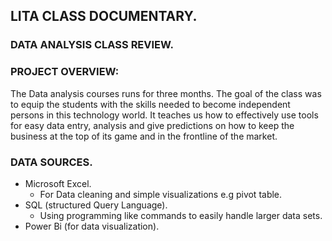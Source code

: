 ## LITA CLASS DOCUMENTARY.
### DATA ANALYSIS CLASS REVIEW.

### PROJECT OVERVIEW:
The Data analysis courses runs for three months. The goal of the class was to equip the students with the skills needed to become independent persons in this technology world. It teaches us how to effectively use tools for easy data entry, analysis and give predictions on how to keep the business at the top of its game and in the frontline of the market.

### DATA SOURCES.
- Microsoft Excel.
   - For Data cleaning and simple visualizations e.g pivot table.
- SQL (structured Query Language).
    - Using programming like commands to easily handle larger data sets.
- Power Bi (for data visualization).
